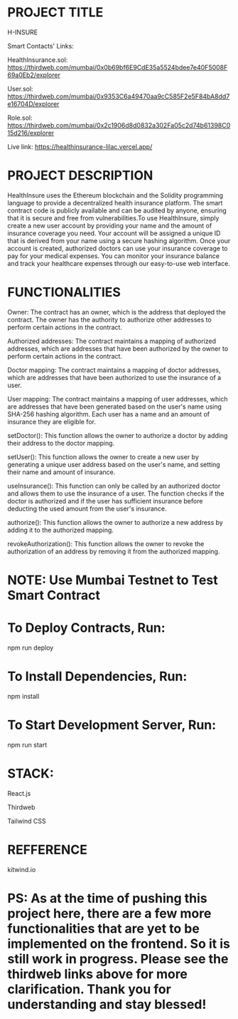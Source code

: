 # PROJECT TITLE

H-INSURE

Smart Contacts' Links:

HealthInsurance.sol:
https://thirdweb.com/mumbai/0x0b69bf6E9CdE35a5524bdee7e40F5008F69a0Eb2/explorer

User.sol:
https://thirdweb.com/mumbai/0x9353C6a49470aa9cC585F2e5F84bA8dd7e16704D/explorer


Role.sol:
https://thirdweb.com/mumbai/0x2c1906d8d0832a302Fa05c2d74b61398C015d216/explorer

Live link:
https://healthinsurance-lilac.vercel.app/

# PROJECT DESCRIPTION

HealthInsure uses the Ethereum blockchain and the Solidity programming language to provide a decentralized
health insurance platform. The smart contract code is publicly available and can be audited by anyone, 
ensuring that it is secure and free from vulnerabilities.To use HealthInsure, simply create a new user account by providing your name and the amount of insurance 
coverage you need. Your account will be assigned a unique ID that is derived from your name using a secure 
hashing algorithm. Once your account is created, authorized doctors can use your insurance coverage to pay for your 
medical expenses. You can monitor your insurance balance and track your healthcare expenses through 
our easy-to-use web interface.

# FUNCTIONALITIES

Owner: The contract has an owner, which is the address that deployed the contract. 
The owner has the authority to authorize other addresses to perform certain actions in the contract.

Authorized addresses: The contract maintains a mapping of authorized addresses, which are
addresses that have been authorized by the owner to perform certain actions in the contract.

Doctor mapping: The contract maintains a mapping of doctor addresses, which are addresses 
that have been authorized to use the insurance of a user.

User mapping: The contract maintains a mapping of user addresses, which are addresses that have 
been generated based on the user's name using SHA-256 hashing algorithm. Each user has a name and 
an amount of insurance they are eligible for.

setDoctor(): This function allows the owner to authorize a doctor by adding their address to the doctor mapping.

setUser(): This function allows the owner to create a new user by generating a unique user address 
based on the user's name, and setting their name and amount of insurance.

useInsurance(): This function can only be called by an authorized doctor and allows them to use 
the insurance of a user. The function checks if the doctor is authorized and if the user has sufficient insurance before deducting the used amount from the user's insurance.

authorize(): This function allows the owner to authorize a new address by adding it to the authorized mapping.

revokeAuthorization(): This function allows the owner to revoke the authorization of an address by 
removing it from the authorized mapping.

# NOTE: Use Mumbai Testnet to Test Smart Contract

# To Deploy Contracts, Run:

npm run deploy

# To Install Dependencies, Run: 

npm install

# To Start Development Server, Run:

npm run start

# STACK:

React.js

Thirdweb

Tailwind CSS

# REFFERENCE

kitwind.io

# PS: As at the time of pushing this project here, there are a few more functionalities that are yet to be implemented on the frontend. So it is still work in progress. Please see the thirdweb links above for more clarification. Thank you for understanding and stay blessed! 



